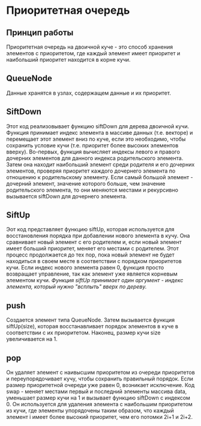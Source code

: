 # Приоритетная очередь
## Принцип работы
Приоритетная очередь на двоичной куче - это способ хранения элементов с приоритетом, где каждый элемент имеет приоритет и наибольший приоритет находится в корне кучи. 

## QueueNode
Данные хранятся в узлах, содержащем данные и их приоритет. 

## SiftDown
Этот код реализовывает функцию siftDown для дерева двоичной кучи. Функция принимает индекс элемента в массиве данных (т.е. векторе) и перемещает этот элемент вниз по куче, если это необходимо, чтобы сохранить условие кучи (т.е. приоритет более высоких элементов вверху). Во-первых, функция вычисляет индексы левого и правого дочерних элементов для данного индекса родительского элемента. Затем она находит наибольший элемент среди родителя и его дочерних элементов, проверяя приоритет каждого дочернего элемента по отношению к родительскому элементу. Если самый большой элемент - дочерний элемент, значение которого больше, чем значение родительского элемента, то они меняются местами и рекурсивно вызывается siftDown для дочернего элемента.

## SiftUp 
Эот код представляет функцию siftUp, которая используется для восстановления порядка при добавлении нового элемента в кучу. Она сравнивает новый элемент с его родителем и, если новый элемент имеет больший приоритет, меняет его местами с родителем. Этот процесс продолжается до тех пор, пока новый элемент не будет находиться в своем месте в соответствии с порядком приоритетов кучи. Если индекс нового элемента равен 0, функция просто возвращает управление, так как элемент уже является корневым элементом кучи.
*Функция siftUp принимает один аргумент - индекс элемента, который нужно "всплыть" вверх по дереву.*

## push
Создается элемент типа QueueNode. Затем вызывается функция siftUp(size), которая восстанавливает порядок элементов в куче в соответствии с их приоритетом. Наконец, размер кучи size увеличивается на 1.

## pop
Он удаляет элемент с наивысшим приоритетом из очереди приоритетов и переупорядочивает кучу, чтобы сохранить правильный порядок. Если размер приоритетной очереди уже равен 0, возникает исключение. Код swap - меняет местами первый и последний элементы массива data, уменьшает размер кучи на 1 и вызывает функцию siftDown с индексом 0. Он используется для удаления элемента с наибольшим приоритетом из кучи, где элементы упорядочены таким образом, что каждый элемент i имеет более высокий приоритет, чем его потомки 2i+1 и 2i+2.